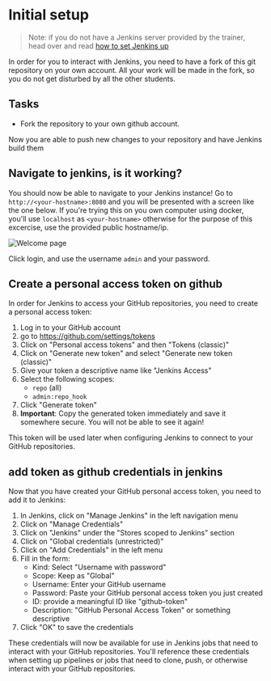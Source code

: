 # Initial setup

> Note: if you do not have a Jenkins server
> provided by the trainer, head over and read
> [how to set Jenkins up](./setup-on-your-own.md)

In order for you to interact with Jenkins, you
need to have a fork of this git repository on your
own account. All your work will be made in the
fork, so you do not get disturbed by all the other
students.

## Tasks

- Fork the repository to your own github account.

Now you are able to push new changes to your
repository and have Jenkins build them

## Navigate to jenkins, is it working?

You should now be able to navigate to your Jenkins
instance! Go to `http://<your-hostname>:8080` and
you will be presented with a screen like the one
below. If you're trying this on you own computer
using docker, you'll use `localhost` as
`<your-hostname>` otherwise for the purpose of
this excercise, use the provided public
hostname/ip.

![Welcome page](../img/welcome2.png)

Click login, and use the username `admin` and your
password.


## Create a personal access token on github

In order for Jenkins to access your GitHub repositories, you need to create a personal access token:

1. Log in to your GitHub account
2. go to https://github.com/settings/tokens
4. Click on "Personal access tokens" and then "Tokens (classic)"
5. Click on "Generate new token" and select "Generate new token (classic)"
6. Give your token a descriptive name like "Jenkins Access"
7. Select the following scopes:
   - `repo` (all)
   - `admin:repo_hook`
8. Click "Generate token"
9. **Important**: Copy the generated token immediately and save it somewhere secure. You will not be able to see it again!

This token will be used later when configuring Jenkins to connect to your GitHub repositories.

## add token as github credentials in jenkins

Now that you have created your GitHub personal access token, you need to add it to Jenkins:

1. In Jenkins, click on "Manage Jenkins" in the left navigation menu
2. Click on "Manage Credentials"
3. Click on "Jenkins" under the "Stores scoped to Jenkins" section
4. Click on "Global credentials (unrestricted)"
5. Click on "Add Credentials" in the left menu
6. Fill in the form:
   - Kind: Select "Username with password"
   - Scope: Keep as "Global"
   - Username: Enter your GitHub username
   - Password: Paste your GitHub personal access token you just created
   - ID: provide a meaningful ID like "github-token"
   - Description: "GitHub Personal Access Token" or something descriptive
7. Click "OK" to save the credentials

These credentials will now be available for use in Jenkins jobs that need to interact with your GitHub repositories. You'll reference these credentials when setting up pipelines or jobs that need to clone, push, or otherwise interact with your GitHub repositories.
